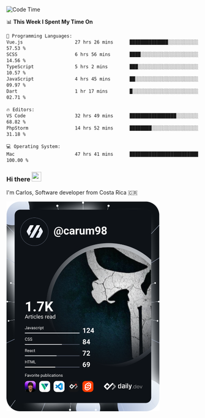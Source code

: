 
<!--START_SECTION:waka-->
![Code Time](http://img.shields.io/badge/Code%20Time-10%2C147%20hrs%208%20mins-blue)

📊 **This Week I Spent My Time On** 

```text
💬 Programming Languages: 
Vue.js                   27 hrs 26 mins      ██████████████░░░░░░░░░░░   57.53 % 
SCSS                     6 hrs 56 mins       ████░░░░░░░░░░░░░░░░░░░░░   14.56 % 
TypeScript               5 hrs 2 mins        ███░░░░░░░░░░░░░░░░░░░░░░   10.57 % 
JavaScript               4 hrs 45 mins       ██░░░░░░░░░░░░░░░░░░░░░░░   09.97 % 
Dart                     1 hr 17 mins        █░░░░░░░░░░░░░░░░░░░░░░░░   02.71 % 

🔥 Editors: 
VS Code                  32 hrs 49 mins      █████████████████░░░░░░░░   68.82 % 
PhpStorm                 14 hrs 52 mins      ████████░░░░░░░░░░░░░░░░░   31.18 % 

💻 Operating System: 
Mac                      47 hrs 41 mins      █████████████████████████   100.00 % 
```


<!--END_SECTION:waka-->

### Hi there <img src="https://media.giphy.com/media/hvRJCLFzcasrR4ia7z/giphy.gif" width="25px" height="25px">

I'm Carlos, Software developer from Costa Rica 🇨🇷

<a href="https://app.daily.dev/carum98"><img src="https://github.com/carum98/carum98/blob/main/devcard.svg" width="400" alt="Carlos Umaña Acevedo's Dev Card"/></a>
